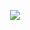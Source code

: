 <p align="center">
  <a href="https://skillicons.dev">
    <img src="https://skillicons.dev/icons?i=git,arch,pytorch,react,vscode,bash,bootstrap,vite" />
  </a>
</p>
